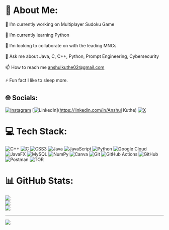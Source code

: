 # 💫 About Me:
🔭 I’m currently working on Multiplayer Sudoku Game<br><br>🌱 I’m currently learning Python<br><br>👯 I’m looking to collaborate on with the leading MNCs<br><br>💬 Ask me about Java, C, C++, Python, Prompt Engineering, Cybersecurity<br><br>📫 How to reach me anshulkuthe02@gmail.com<br><br>⚡ Fun fact I like to sleep more.


## 🌐 Socials:
[![Instagram](https://img.shields.io/badge/Instagram-%23E4405F.svg?logo=Instagram&logoColor=white)](https://instagram.com/simply_akz) [![LinkedIn](https://img.shields.io/badge/LinkedIn-%230077B5.svg?logo=linkedin&logoColor=white)](https://linkedin.com/in/Anshul Kuthe) [![X](https://img.shields.io/badge/X-black.svg?logo=X&logoColor=white)](https://x.com/ak_writes01) 

# 💻 Tech Stack:
![C++](https://img.shields.io/badge/c++-%2300599C.svg?style=for-the-badge&logo=c%2B%2B&logoColor=white) ![C](https://img.shields.io/badge/c-%2300599C.svg?style=for-the-badge&logo=c&logoColor=white) ![CSS3](https://img.shields.io/badge/css3-%231572B6.svg?style=for-the-badge&logo=css3&logoColor=white) ![Java](https://img.shields.io/badge/java-%23ED8B00.svg?style=for-the-badge&logo=openjdk&logoColor=white) ![JavaScript](https://img.shields.io/badge/javascript-%23323330.svg?style=for-the-badge&logo=javascript&logoColor=%23F7DF1E) ![Python](https://img.shields.io/badge/python-3670A0?style=for-the-badge&logo=python&logoColor=ffdd54) ![Google Cloud](https://img.shields.io/badge/GoogleCloud-%234285F4.svg?style=for-the-badge&logo=google-cloud&logoColor=white) ![JavaFX](https://img.shields.io/badge/javafx-%23FF0000.svg?style=for-the-badge&logo=javafx&logoColor=white) ![MySQL](https://img.shields.io/badge/mysql-4479A1.svg?style=for-the-badge&logo=mysql&logoColor=white) ![NumPy](https://img.shields.io/badge/numpy-%23013243.svg?style=for-the-badge&logo=numpy&logoColor=white) ![Canva](https://img.shields.io/badge/Canva-%2300C4CC.svg?style=for-the-badge&logo=Canva&logoColor=white) ![Git](https://img.shields.io/badge/git-%23F05033.svg?style=for-the-badge&logo=git&logoColor=white) ![GitHub Actions](https://img.shields.io/badge/github%20actions-%232671E5.svg?style=for-the-badge&logo=githubactions&logoColor=white) ![GitHub](https://img.shields.io/badge/github-%23121011.svg?style=for-the-badge&logo=github&logoColor=white) ![Postman](https://img.shields.io/badge/Postman-FF6C37?style=for-the-badge&logo=postman&logoColor=white) ![TOR](https://img.shields.io/badge/tor-%237E4798.svg?style=for-the-badge&logo=tor-project&logoColor=white)
# 📊 GitHub Stats:
![](https://github-readme-stats.vercel.app/api?username=anshulkuthe02&theme=dark&hide_border=false&include_all_commits=false&count_private=false)<br/>
![](https://github-readme-streak-stats.herokuapp.com/?user=anshulkuthe02&theme=dark&hide_border=false)<br/>
![](https://github-readme-stats.vercel.app/api/top-langs/?username=anshulkuthe02&theme=dark&hide_border=false&include_all_commits=false&count_private=false&layout=compact)

---
[![](https://visitcount.itsvg.in/api?id=anshulkuthe02&icon=0&color=0)](https://visitcount.itsvg.in)

<!-- Proudly created with GPRM ( https://gprm.itsvg.in ) -->
